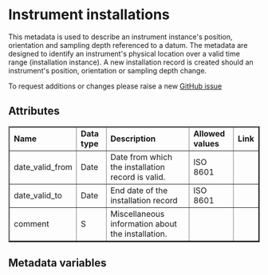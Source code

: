 # Instrument installations

This metadata is used to describe an instrument instance's position, orientation and sampling depth referenced to a datum. The metadata are designed to identify an instrument's physical location over a valid time range (installation instance). A new installation record is created should an instrument's position, orientation or sampling depth change.

To request additions or changes please raise a new [GitHub issue](https://github.com/I-Ocean/common-metadata/issues/new)

Attributes
----------
<table border="2" cellpadding="5"> 
<tr><td><strong>Name</strong></td><td><strong>Data type</strong></td><td><strong>Description</strong></td><td><strong>Allowed values</strong></td><td><strong>Link</strong></td></tr> 
<tr><td>date_valid_from</td><td>Date</td><td>Date from which the installation record is valid.</td><td>ISO 8601</td><td>&nbsp;</td></tr> 
<tr><td>date_valid_to</td><td>Date</td><td>End date of the installation record</td><td>ISO 8601</td><td>&nbsp;</td></tr> 
<tr><td>comment</td><td>S</td><td>Miscellaneous information about the installation.</td><td>&nbsp;</td><td>&nbsp;</td></tr> 
</table> 


Metadata variables
------------------
